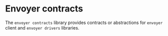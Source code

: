 # Envoyer contracts

The `envoyer contracts` library provides contracts or abstractions for `envoyer` client and  `envoyer drivers` libraries.
